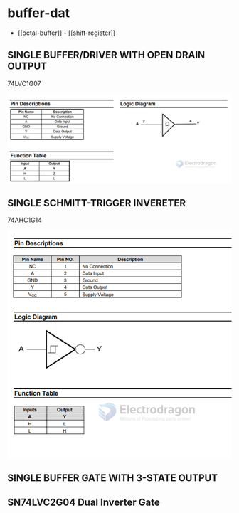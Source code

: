 
# buffer-dat 

- [[octal-buffer]] - [[shift-register]]


## SINGLE BUFFER/DRIVER WITH OPEN DRAIN OUTPUT

74LVC1G07

![](2024-01-18-18-16-22.png)


## SINGLE SCHMITT-TRIGGER INVERETER

74AHC1G14

![](2024-01-18-18-19-39.png)



## SINGLE BUFFER GATE WITH 3-STATE OUTPUT


## SN74LVC2G04 Dual Inverter Gate

